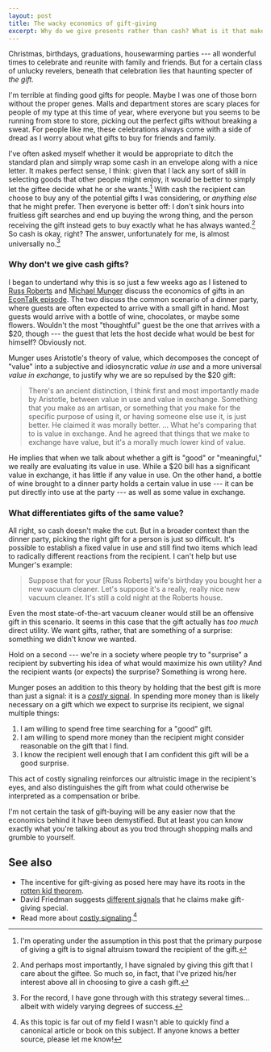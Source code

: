 ```yaml
---
layout: post
title: The wacky economics of gift-giving
excerpt: Why do we give presents rather than cash? What is it that makes some gifts offensive and others lovely?
---
```


Christmas, birthdays, graduations, housewarming parties --- all wonderful times
to celebrate and reunite with family and friends. But for a certain class of
unlucky revelers, beneath that celebration lies that haunting specter of *the
gift.*

I'm terrible at finding good gifts for people. Maybe I was one of those born
without the proper genes. Malls and department stores are scary places for
people of my type at this time of year, where everyone but you seems to be
running from store to store, picking out the perfect gifts without breaking a
sweat. For people like me, these celebrations always come with a side of dread
as I worry about what gifts to buy for friends and family.

I've often asked myself whether it would be appropriate to ditch the standard
plan and simply wrap some cash in an envelope along with a nice letter. It makes
perfect sense, I think: given that I lack any sort of skill in selecting goods
that other people might enjoy, it would be better to simply let the giftee
decide what he or she wants.[^1] With cash the recipient can choose to buy any
of the potential gifts I was considering, or *anything else* that he might
prefer. Then everyone is better off: I don't sink hours into fruitless gift
searches and end up buying the wrong thing, and the person receiving the gift
instead gets to buy exactly what he has always wanted.[^2] So cash is okay,
right? The answer, unfortunately for me, is almost universally no.[^3]

### Why don't we give cash gifts?

I began to undertand why this is so just a few weeks ago as I listened to
[Russ Roberts][1] and [Michael Munger][2] discuss the economics of gifts in an
[EconTalk episode][3]. The two discuss the common scenario of a dinner party,
where guests are often expected to arrive with a small gift in hand. Most guests
would arrive with a bottle of wine, chocolates, or maybe some flowers. Wouldn't
the most "thoughtful" guest be the one that arrives with a $20, though --- the
guest that lets the host decide what would be best for himself? Obviously not.

Munger uses Aristotle's theory of value, which decomposes the concept of "value"
into a subjective and idiosyncratic *value in use* and a more universal *value
in exchange*, to justify why we are so repulsed by the $20 gift:

> There's an ancient distinction, I think first and most importantly made by
> Aristotle, between value in use and value in exchange. Something that you make
> as an artisan, or something that you make for the specific purpose of using
> it, or having someone else use it, is just better. He claimed it was morally
> better. ... What he's comparing that to is value in exchange. And he agreed
> that things that we make to exchange have value, but it's a morally much lower
> kind of value.

He implies that when we talk about whether a gift is "good" or "meaningful," we
really are evaluating its value in use. While a $20 bill has a significant value
in exchange, it has little if any value in use. On the other hand, a bottle of
wine brought to a dinner party holds a certain value in use --- it can be put
directly into use at the party --- as well as some value in exchange.

### What differentiates gifts of the same value?

All right, so cash doesn't make the cut. But in a broader context than the
dinner party, picking the right gift for a person is just so difficult. It's
possible to establish a fixed value in use and still find two items which lead
to radically different reactions from the recipient. I can't help but use
Munger's example:

> Suppose that for your [Russ Roberts] wife's birthday you bought her a new
> vacuum cleaner. Let's suppose it's a really, really nice new vacuum cleaner.
> It's still a cold night at the Roberts house.

Even the most state-of-the-art vacuum cleaner would still be an offensive gift
in this scenario. It seems in this case that the gift actually has *too much*
direct utility. We want gifts, rather, that are something of a surprise:
something we didn't know we wanted.

Hold on a second --- we're in a society where people try to "surprise" a
recipient by subverting his idea of what would maximize his own utility? And
the recipient wants (or expects) the surprise? Something is wrong here.

Munger poses an addition to this theory by holding that the best gift is more
than just a signal: it is a [*costly* signal][4]. In spending more money than is
likely necessary on a gift which we expect to surprise its recipient, we signal
multiple things:

1. I am willing to spend free time searching for a "good" gift.
2. I am willing to spend more money than the recipient might consider reasonable
   on the gift that I find.
3. I know the recipient well enough that I am confident this gift will be a good
   surprise.

This act of costly signaling reinforces our altruistic image in the recipient's
eyes, and also distinguishes the gift from what could otherwise be interpreted
as a compensation or bribe.

I'm not certain the task of gift-buying will be any easier now that the
economics behind it have been demystified. But at least you can know exactly
what you're talking about as you trod through shopping malls and grumble to
yourself.

## See also

- The incentive for gift-giving as posed here may have its roots in the
  [rotten kid theorem][5].
- David Friedman suggests [different signals][6] that he claims make gift-giving
  special.
- Read more about [costly signaling][7].[^4]

[^1]: I'm operating under the assumption in this post that the primary purpose of giving a gift is to signal altruism toward the recipient of the gift.
[^2]: And perhaps most importantly, I have signaled by giving this gift that I care about the giftee. So much so, in fact, that I've prized his/her interest above all in choosing to give a cash gift.
[^3]: For the record, I have gone through with this strategy several times... albeit with widely varying degrees of success.
[^4]: As this topic is far out of my field I wasn't able to quickly find a canonical article or book on this subject. If anyone knows a better source, please let me know!

[1]: http://www.hoover.org/fellows/10516
[2]: http://www.michaelmunger.com/
[3]: http://www.econtalk.org/archives/2006/04/ticket_scalping.html
[4]: http://mungowitzend.blogspot.com/2008/07/is-costly-signal-such-obscure-concept.html
[5]: https://en.wikipedia.org/wiki/Rotten_kid_theorem
[6]: http://daviddfriedman.blogspot.com/2006/12/why-do-we-give-gifts.html
[7]: http://www.psych-it.com.au/Psychlopedia/article.asp?id=375
